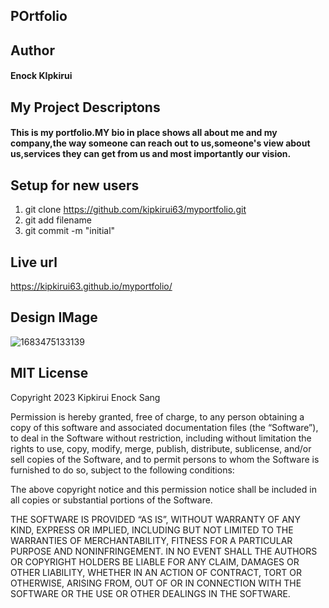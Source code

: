 ## POrtfolio

## Author 

#### Enock KIpkirui

## My Project Descriptons

#### This is my portfolio.MY bio in place shows all about me and my company,the way someone can reach out to us,someone's view about us,services they can get from us and most importantly our vision.

## Setup for new users

1. git clone https://github.com/kipkirui63/myportfolio.git
2. git add filename
3. git commit -m "initial"

## Live url

https://kipkirui63.github.io/myportfolio/

## Design IMage

![1683475133139](https://user-images.githubusercontent.com/132657975/236688735-4fbc9c73-b1fd-41b4-b3ce-2757dd984a1c.jpg)


## MIT License

Copyright 2023 Kipkirui Enock Sang

Permission is hereby granted, free of charge, to any person obtaining a copy of this software and associated documentation files (the “Software”), to deal in the Software without restriction, including without limitation the rights to use, copy, modify, merge, publish, distribute, sublicense, and/or sell copies of the Software, and to permit persons to whom the Software is furnished to do so, subject to the following conditions:

The above copyright notice and this permission notice shall be included in all copies or substantial portions of the Software.

THE SOFTWARE IS PROVIDED “AS IS”, WITHOUT WARRANTY OF ANY KIND, EXPRESS OR IMPLIED, INCLUDING BUT NOT LIMITED TO THE WARRANTIES OF MERCHANTABILITY, FITNESS FOR A PARTICULAR PURPOSE AND NONINFRINGEMENT. IN NO EVENT SHALL THE AUTHORS OR COPYRIGHT HOLDERS BE LIABLE FOR ANY CLAIM, DAMAGES OR OTHER LIABILITY, WHETHER IN AN ACTION OF CONTRACT, TORT OR OTHERWISE, ARISING FROM, OUT OF OR IN CONNECTION WITH THE SOFTWARE OR THE USE OR OTHER DEALINGS IN THE SOFTWARE.

